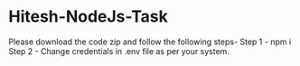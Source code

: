 # Hitesh-NodeJs-Task

Please download the code zip and follow the following steps-
Step 1 - npm i
Step 2 - Change credentials in .env file as per your system.
